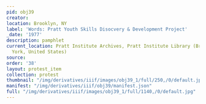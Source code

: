 ```yaml
---
pid: obj39
creator: 
location: Brooklyn, NY
label: 'Words: Pratt Youth Skills Disocvery & Development Project'
_date: '1977'
description: pamphlet
current_location: Pratt Institute Archives, Pratt Institute Library (Brooklyn, New
  York, United States)
source: 
order: '38'
layout: protest_item
collection: protest
thumbnail: "/img/derivatives/iiif/images/obj39_1/full/250,/0/default.jpg"
manifest: "/img/derivatives/iiif/obj39/manifest.json"
full: "/img/derivatives/iiif/images/obj39_1/full/1140,/0/default.jpg"
---
```

